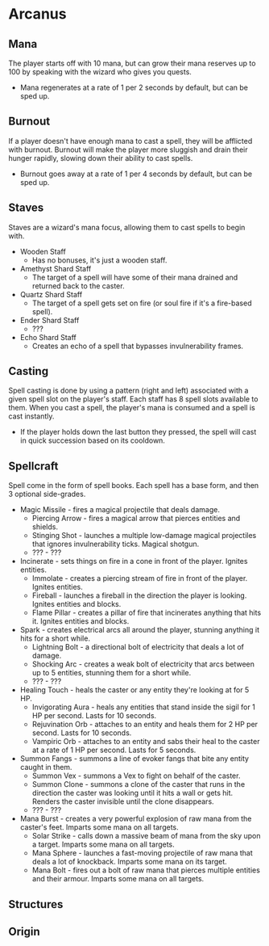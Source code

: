 # Arcanus

## Mana
The player starts off with 10 mana, but can grow their mana reserves up to 100 by speaking with the wizard who gives you quests.
- Mana regenerates at a rate of 1 per 2 seconds by default, but can be sped up.

## Burnout
If a player doesn't have enough mana to cast a spell, they will be afflicted with burnout. Burnout will make the player more sluggish and drain their hunger rapidly, slowing down their ability to cast spells.
- Burnout goes away at a rate of 1 per 4 seconds by default, but can be sped up.

## Staves
Staves are a wizard's mana focus, allowing them to cast spells to begin with.
- Wooden Staff
  - Has no bonuses, it's just a wooden staff.
- Amethyst Shard Staff
  - The target of a spell will have some of their mana drained and returned back to the caster.
- Quartz Shard Staff
  - The target of a spell gets set on fire (or soul fire if it's a fire-based spell).
- Ender Shard Staff
  - ???
- Echo Shard Staff
  - Creates an echo of a spell that bypasses invulnerability frames.

## Casting
Spell casting is done by using a pattern (right and left) associated with a given spell slot on the player's staff. Each staff has 8 spell slots available to them. When you cast a spell, the player's mana is consumed and a spell is cast instantly.
- If the player holds down the last button they pressed, the spell will cast in quick succession based on its cooldown.

## Spellcraft
Spell come in the form of spell books. Each spell has a base form, and then 3 optional side-grades.
- Magic Missile - fires a magical projectile that deals damage.
  - Piercing Arrow - fires a magical arrow that pierces entities and shields.
  - Stinging Shot - launches a multiple low-damage magical projectiles that ignores invulnerability ticks. Magical shotgun.
  - ??? - ???
- Incinerate - sets things on fire in a cone in front of the player. Ignites entities.
  - Immolate - creates a piercing stream of fire in front of the player. Ignites entities.
  - Fireball - launches a fireball in the direction the player is looking. Ignites entities and blocks.
  - Flame Pillar - creates a pillar of fire that incinerates anything that hits it. Ignites entities and blocks.
- Spark - creates electrical arcs all around the player, stunning anything it hits for a short while.
  - Lightning Bolt - a directional bolt of electricity that deals a lot of damage.
  - Shocking Arc - creates a weak bolt of electricity that arcs between up to 5 entities, stunning them for a short while.
  - ??? - ???
- Healing Touch - heals the caster or any entity they're looking at for 5 HP.
  - Invigorating Aura - heals any entities that stand inside the sigil for 1 HP per second. Lasts for 10 seconds.
  - Rejuvination Orb - attaches to an entity and heals them for 2 HP per second. Lasts for 10 seconds.
  - Vampiric Orb - attaches to an entity and sabs their heal to the caster at a rate of 1 HP per second. Lasts for 5 seconds.
- Summon Fangs - summons a line of evoker fangs that bite any entity caught in them.
  - Summon Vex - summons a Vex to fight on behalf of the caster.
  - Summon Clone - summons a clone of the caster that runs in the direction the caster was looking until it hits a wall or gets hit. Renders the caster invisible until the clone disappears.
  - ??? - ???
- Mana Burst - creates a very powerful explosion of raw mana from the caster's feet. Imparts some mana on all targets.
  - Solar Strike - calls down a massive beam of mana from the sky upon a target. Imparts some mana on all targets.
  - Mana Sphere - launches a fast-moving projectile of raw mana that deals a lot of knockback. Imparts some mana on its target.
  - Mana Bolt - fires out a bolt of raw mana that pierces multiple entities and their armour. Imparts some mana on all targets.

## Structures

## Origin
